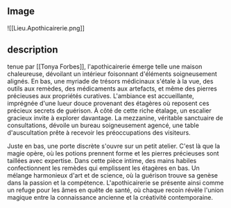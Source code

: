## Image
![[Lieu.Apothicairerie.png]]

## description
  
tenue par [[Tonya Forbes]], l'apothicairerie émerge telle une maison chaleureuse, dévoilant un intérieur foisonnant d'éléments soigneusement alignés. En bas, une myriade de trésors médicinaux s'étale à la vue, des outils aux remèdes, des médicaments aux artefacts, et même des pierres précieuses aux propriétés curatives. L'ambiance est accueillante, imprégnée d'une lueur douce provenant des étagères où reposent ces précieux secrets de guérison. À côté de cette riche étalage, un escalier gracieux invite à explorer davantage. La mezzanine, véritable sanctuaire de consultations, dévoile un bureau soigneusement agencé, une table d'auscultation prête à recevoir les préoccupations des visiteurs. 

Juste en bas, une porte discrète s'ouvre sur un petit atelier. C'est là que la magie opère, où les potions prennent forme et les pierres précieuses sont taillées avec expertise. Dans cette pièce intime, des mains habiles confectionnent les remèdes qui emplissent les étagères en bas. Un mélange harmonieux d'art et de science, où la guérison trouve sa genèse dans la passion et la compétence. L'apothicairerie se présente ainsi comme un refuge pour les âmes en quête de santé, où chaque recoin révèle l'union magique entre la connaissance ancienne et la créativité contemporaine.